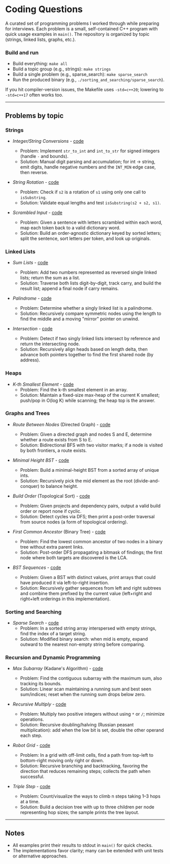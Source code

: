 # Coding Questions

A curated set of programming problems I worked through while preparing for interviews. Each problem is a small, self-contained C++ program with quick usage examples in `main()`. The repository is organized by topic (strings, linked lists, graphs, etc.).

### Build and run

- Build everything: `make all`
- Build a topic group (e.g., strings): `make strings`
- Build a single problem (e.g., sparse_search): `make sparse_search`
- Run the produced binary (e.g., `./sorting_and_searching/sparse_search`).

If you hit compiler-version issues, the Makefile uses `-std=c++20`; lowering to `-std=c++17` often works too.

---

## Problems by topic

### Strings

- *Integer/String Conversions* - [code](strings/integer_string_conversions.cpp)
  - Problem: Implement `str_to_int` and `int_to_str` for signed integers (handle `-` and bounds).
  - Solution: Manual digit parsing and accumulation; for int -> string, emit digits, handle negative numbers and the `INT_MIN` edge case, then reverse.

- *String Rotation* - [code](strings/string_rotation.cpp)
  - Problem: Check if `s2` is a rotation of `s1` using only one call to `isSubstring`.
  - Solution: Validate equal lengths and test `isSubstring(s2 + s2, s1)`.

- *Scrambled Input* - [code](strings/scrambled_input.cpp)
  - Problem: Given a sentence with letters scrambled within each word, map each token back to a valid dictionary word.
  - Solution: Build an order-agnostic dictionary keyed by sorted letters; split the sentence, sort letters per token, and look up originals.

### Linked Lists

- *Sum Lists* - [code](linked_lists/sum_lists.cpp)
  - Problem: Add two numbers represented as reversed single linked lists; return the sum as a list.
  - Solution: Traverse both lists digit-by-digit, track carry, and build the result list; append a final node if carry remains.

- *Palindrome* - [code](linked_lists/palindrome.cpp)
  - Problem: Determine whether a singly linked list is a palindrome.
  - Solution: Recursively compare symmetric nodes using the length to find the middle and a moving "mirror" pointer on unwind.

- *Intersection* - [code](linked_lists/intersection.cpp)
  - Problem: Detect if two singly linked lists intersect by reference and return the intersecting node.
  - Solution: Recursively align heads based on length delta, then advance both pointers together to find the first shared node (by address).

### Heaps

- *K-th Smallest Element* - [code](heaps/kth_smallest_element.cpp)
  - Problem: Find the k-th smallest element in an array.
  - Solution: Maintain a fixed-size max-heap of the current K smallest; push/pop in O(log K) while scanning; the heap top is the answer.

### Graphs and Trees

- *Route Between Nodes* (Directed Graph) - [code](graphs/route.cpp)
  - Problem: Given a directed graph and nodes S and E, determine whether a route exists from S to E.
  - Solution: Bidirectional BFS with two visitor marks; if a node is visited by both frontiers, a route exists.

- *Minimal Height BST* - [code](graphs/minimal_binary_search_tree.cpp)
  - Problem: Build a minimal-height BST from a sorted array of unique ints.
  - Solution: Recursively pick the mid element as the root (divide-and-conquer) to balance height.

- *Build Order* (Topological Sort) - [code](graphs/build_order.cpp)
  - Problem: Given projects and dependency pairs, output a valid build order or report none if cyclic.
  - Solution: Detect cycles via DFS; then print a post-order traversal from source nodes (a form of topological ordering).

- *First Common Ancestor* (Binary Tree) - [code](graphs/first_common_ancestor.cpp)
  - Problem: Find the lowest common ancestor of two nodes in a binary tree without extra parent links.
  - Solution: Post-order DFS propagating a bitmask of findings; the first node where both targets are discovered is the LCA.

- *BST Sequences* - [code](graphs/bst_sequences.cpp)
  - Problem: Given a BST with distinct values, print arrays that could have produced it via left-to-right insertion.
  - Solution: Recursively gather sequences from left and right subtrees and combine them prefixed by the current value (left+right and right+left orderings in this implementation).

### Sorting and Searching

- *Sparse Search* - [code](sorting_and_searching/sparse_search.cpp)
  - Problem: In a sorted string array interspersed with empty strings, find the index of a target string.
  - Solution: Modified binary search: when mid is empty, expand outward to the nearest non-empty string before comparing.

### Recursion and Dynamic Programming

- *Max Subarray* (Kadane's Algorithm) - [code](recursion_and_dynamic_programming/kadanes_algorithm.cpp)
  - Problem: Find the contiguous subarray with the maximum sum, also tracking its bounds.
  - Solution: Linear scan maintaining a running sum and best seen sum/indices; reset when the running sum drops below zero.

- *Recursive Multiply* - [code](recursion_and_dynamic_programming/recursive_multiply.cpp)
  - Problem: Multiply two positive integers without using `*` or `/`; minimize operations.
  - Solution: Recursive doubling/halving (Russian peasant multiplication): add when the low bit is set, double the other operand each step.

- *Robot Grid* - [code](recursion_and_dynamic_programming/robot_grid.cpp)
  - Problem: In a grid with off-limit cells, find a path from top-left to bottom-right moving only right or down.
  - Solution: Recursive branching and backtracking, favoring the direction that reduces remaining steps; collects the path when successful.

- *Triple Step* - [code](recursion_and_dynamic_programming/triple_step.cpp)
  - Problem: Count/visualize the ways to climb n steps taking 1–3 hops at a time.
  - Solution: Build a decision tree with up to three children per node representing hop sizes; the sample prints the tree layout.

---

## Notes

- All examples print their results to stdout in `main()` for quick checks.
- The implementations favor clarity; many can be extended with unit tests or alternative approaches.

